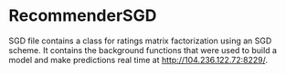 # RecommenderSGD
SGD file contains a class for ratings matrix factorization using an SGD scheme.
It contains the background functions that were used to build a model and make predictions real time at http://104.236.122.72:8229/.
